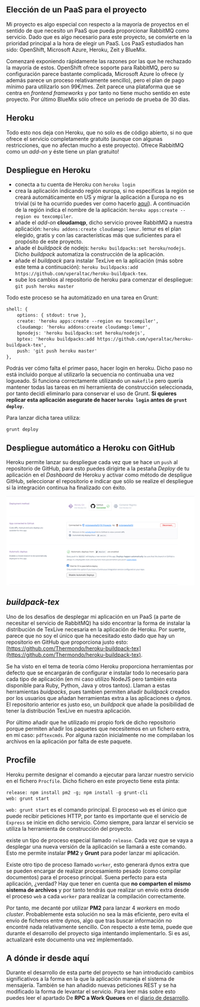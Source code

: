 <!-- paas.md -->
## Elección de un PaaS para el proyecto
Mi proyecto es algo especial con respecto a la mayoría de proyectos en el sentido de que necesito un PaaS que pueda proporcionar RabbitMQ como servicio. Dado que es algo necesario para este proyecto, se convierte en la prioridad principal a la hora de elegir un PaaS.
Los PaaS estudiados han sido: OpenShift, Microsoft Azure, Heroku, Zeit y BlueMix.

Comenzaré exponiendo rápidamente las razones por las que he rechazado la mayoría de estos. OpenShift ofrece soporte para RabbitMQ, pero su configuración parece bastante complicada, Microsoft Azure lo ofrece (y además parece un proceso relativamente sencillo), pero el plan de pago mínimo para utilizarlo son 99€/mes. Zeit parece una plataforma que se centra en _frontend frameworks_ y por tanto no tiene mucho sentido en este proyecto. Por último BlueMix sólo ofrece un periodo de prueba de 30 días.

## Heroku
Todo esto nos deja con Heroku, que no solo es de código abierto, si no que ofrece el servicio completamente gratuito (aunque con algunas restricciones, que no afectan mucho a este proyecto). Ofrece RabbitMQ como un _add-on_ y éste tiene un plan gratuito!

## Despliegue en Heroku
* conecta a tu cuenta de Heroku con `heroku login`
* crea la aplicación indicando región europa, si no especificas la región se creará automáticamente en US y migrar la aplicación a Europa no es trivial (si te ha ocurrido puedes ver como hacerlo [aquí](https://devcenter.heroku.com/articles/app-migration)). A continuación de la región indica el nombre de la aplicación: `heroku apps:create --region eu texcompiler`.
* añade el _add-on_ __cloudamqp__, dicho servicio provee RabbitMQ a nuestra aplicación: `heroku addons:create cloudamqp:lemur`. lemur es el plan elegido, gratis y con las características más que suficientes para el propósito de este proyecto.
* añade el _buildpack_ de nodejs: `heroku buildpacks:set heroku/nodejs`. Dicho _buildpack_ automatiza la construcción de la aplicación.
* añade el _buildpack_ para instalar TexLive en la aplicación (más sobre este tema a continuación): `heroku buildpacks:add https://github.com/vperaltac/heroku-buildpack-tex`.
* sube los cambios al repositorio de heroku para comenzar el despliegue: `git push heroku master`

Todo este proceso se ha automátizado en una tarea en Grunt:

```
shell: {
    options: { stdout: true },
    create: 'heroku apps:create --region eu texcompiler',
    cloudamqp: 'heroku addons:create cloudamqp:lemur',
    bpnodejs: 'heroku buildpacks:set heroku/nodejs',
    bptex: 'heroku buildpacks:add https://github.com/vperaltac/heroku-buildpack-tex',
    push: 'git push heroku master'
},
```

Podrás ver cómo falta el primer paso, hacer login en heroku. Dicho paso no está incluido porque al utilizarlo la secuencia no continuaba una vez logueado. Si funciona correctamente utilizando un `makefile` pero quería mantener todas las tareas en mi herramienta de construcción seleccionada, por tanto decidí eliminarlo para conservar el uso de Grunt. __Si quieres replicar esta aplicación asegurate de hacer `heroku login` antes de `grunt deploy`.__

Para lanzar dicha tarea utiliza:

```
grunt deploy
```

## Despliegue automático a Heroku con GitHub
Heroku permite lanzar su despliegue cada vez que se hace un `push` al repositorio de GitHub, para esto puedes dirigirte a la pestaña _Deploy_ de tu aplicación en el _Dashboard_ de Heroku y activar como método de despligue GitHub, seleccionar el repositorio e indicar que sólo se realize el despliegue si la integración continua ha finalizado con éxito.

![imagen](./imgs/captura_CD.png)


## _buildpack-tex_
Uno de los desafíos de desplegar mi aplicación en un PaaS (a parte de necesitar el servicio de RabbitMQ) ha sido encontrar la forma de instalar la distribución de TexLive necesaria en la aplicación de Heroku. Por suerte, parece que no soy el único que ha necesitado esto dado que hay un repositorio en GitHub que proporciona justo esto: [https://github.com/Thermondo/heroku-buildpack-tex](https://github.com/Thermondo/heroku-buildpack-tex).  

Se ha visto en el tema de teoría cómo Heroku proporciona herramientas por defecto que se encargarán de configurar e instalar todo lo necesario para cada tipo de aplicación (en mi caso utilizo NodeJS pero también esta disponible para Ruby, Python, Java y otros tantos). Llaman a estas herramientas _buidpacks_, pues tambien permiten añadir _buildpack_ creados por los usuarios que añadan herramientas extra a las aplicaciones o _dynos_. El repositorio anterior es justo eso, un _buildpack_ que añade la posibilidad de tener la distribución TexLive en nuestra aplicación.

Por último añadir que he utilizado mi propio fork de dicho repositorio porque permiten añadir los paquetes que necesitemos en un fichero extra, en mi caso: `pdftexcmds`. Por alguna razón inicialmente no me compilaban los archivos en la aplicación por falta de este paquete.

## Procfile
Heroku permite designar el comando a ejecutar para lanzar nuestro servicio en el fichero `Procfile`. Dicho fichero en este proyecto tiene esta pinta:

```
release: npm install pm2 -g; npm install -g grunt-cli
web: grunt start
```

`web: grunt start` es el comando principal. El proceso `web` es el único que puede recibir peticiones HTTP, por tanto es importante que el servicio de `Express` se inicie en dicho servicio. Cómo siempre, para lanzar el servicio se utiliza la herramienta de construcción del proyecto.

existe un tipo de proceso especial llamado `release`. Cada vez que se vaya a desplegar una nueva versión de la aplicación se llamará a este comando. Esto me permite instalar __PM2__ y __Grunt__ para poder lanzar mi aplicación.

Existe otro tipo de proceso llamado `worker`, esto generará dynos extra que se pueden encargar de realizar procesamiento pesado (como compilar documentos) para el proceso principal. Suena perfecto para esta aplicación, ¿verdad? Hay que tener en cuenta que __no comparten el mismo sistema de archivos__ y por tanto tendrás que realizar un envío extra desde el proceso `web` a cada `worker` para realizar la compilación correctamente.

Por tanto, me decanté por utilizar __PM2__ para lanzar 4 _workers_ en modo _cluster_. Probablemente esta solución no sea la más eficiente, pero evita el envío de ficheros entre dynos, algo que tras buscar información no encontré nada relativamente sencillo. Con respecto a este tema, puede que durante el desarrollo del proyecto siga intentando implementarlo. Si es así, actualizaré este documento una vez implementado.

## A dónde ir desde aquí
Durante el desarrollo de esta parte del proyecto se han introducido cambios significativos a la forma en la que la aplicación maneja el sistema de mensajería. También se han añadido nuevas peticiones REST y se ha modificado la forma de levantar el servicio. Para leer más sobre esto puedes leer el apartado De __RPC a Work Queues__ en el [diario de desarrollo](diario.md).